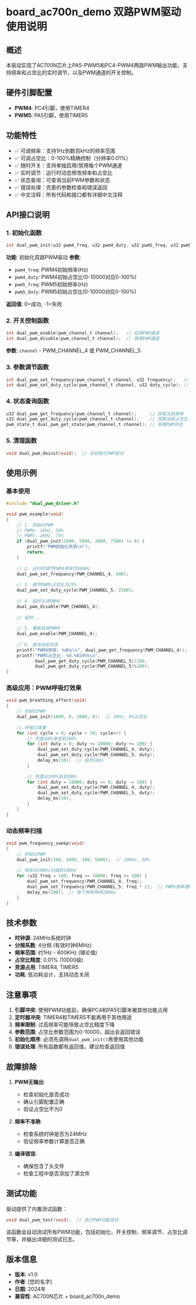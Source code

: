 # board_ac700n_demo 双路PWM驱动使用说明

## 概述

本驱动实现了AC700N芯片上PA5-PWM5和PC4-PWM4两路PWM输出功能，支持频率和占空比的实时调节，以及PWM通道的开关控制。

## 硬件引脚配置

- **PWM4**: PC4引脚，使用TIMER4
- **PWM5**: PA5引脚，使用TIMER5

## 功能特性

- ✅ 可调频率：支持1Hz到数百kHz的频率范围
- ✅ 可调占空比：0-100%精确控制（分辨率0.01%）
- ✅ 随时开关：支持单独启用/禁用每个PWM通道
- ✅ 实时调节：运行时动态修改频率和占空比
- ✅ 状态查询：可查询当前PWM参数和状态
- ✅ 错误处理：完善的参数检查和错误返回
- ✅ 中文注释：所有代码和接口都有详细中文注释

## API接口说明

### 1. 初始化函数

```c
int dual_pwm_init(u32 pwm4_freq, u32 pwm4_duty, u32 pwm5_freq, u32 pwm5_duty);
```

**功能**: 初始化双路PWM驱动
**参数**: 
- `pwm4_freq`: PWM4初始频率(Hz)
- `pwm4_duty`: PWM4初始占空比(0-10000对应0-100%)  
- `pwm5_freq`: PWM5初始频率(Hz)
- `pwm5_duty`: PWM5初始占空比(0-10000对应0-100%)

**返回值**: 0=成功, -1=失败

### 2. 开关控制函数

```c
int dual_pwm_enable(pwm_channel_t channel);   // 启用PWM通道
int dual_pwm_disable(pwm_channel_t channel);  // 禁用PWM通道
```

**参数**: `channel` - PWM_CHANNEL_4 或 PWM_CHANNEL_5

### 3. 参数调节函数

```c
int dual_pwm_set_frequency(pwm_channel_t channel, u32 frequency);   // 设置频率
int dual_pwm_set_duty_cycle(pwm_channel_t channel, u32 duty_cycle); // 设置占空比
```

### 4. 状态查询函数

```c
u32 dual_pwm_get_frequency(pwm_channel_t channel);     // 获取当前频率
s32 dual_pwm_get_duty_cycle(pwm_channel_t channel);    // 获取当前占空比
pwm_state_t dual_pwm_get_state(pwm_channel_t channel); // 获取PWM状态
```

### 5. 清理函数

```c
void dual_pwm_deinit(void);  // 反初始化PWM驱动
```

## 使用示例

### 基本使用

```c
#include "dual_pwm_driver.h"

void pwm_example(void)
{
    // 1. 初始化PWM
    // PWM4: 1KHz, 50%
    // PWM5: 2KHz, 75%
    if (dual_pwm_init(1000, 5000, 2000, 7500) != 0) {
        printf("PWM初始化失败\n");
        return;
    }
    
    // 2. 运行时调节PWM4频率为500Hz
    dual_pwm_set_frequency(PWM_CHANNEL_4, 500);
    
    // 3. 调节PWM5占空比为25%
    dual_pwm_set_duty_cycle(PWM_CHANNEL_5, 2500);
    
    // 4. 临时关闭PWM4
    dual_pwm_disable(PWM_CHANNEL_4);
    
    // 延时...
    
    // 5. 重新启用PWM4
    dual_pwm_enable(PWM_CHANNEL_4);
    
    // 6. 查询当前状态
    printf("PWM4频率: %dHz\n", dual_pwm_get_frequency(PWM_CHANNEL_4));
    printf("PWM5占空比: %d.%02d%%\n", 
           dual_pwm_get_duty_cycle(PWM_CHANNEL_5)/100,
           dual_pwm_get_duty_cycle(PWM_CHANNEL_5)%100);
}
```

### 高级应用：PWM呼吸灯效果

```c
void pwm_breathing_effect(void)
{
    // 初始化PWM
    dual_pwm_init(1000, 0, 1000, 0);  // 1KHz, 0%占空比
    
    // 呼吸灯效果
    for (int cycle = 0; cycle < 10; cycle++) {
        // 亮度从0%渐变到100%
        for (int duty = 0; duty <= 10000; duty += 100) {
            dual_pwm_set_duty_cycle(PWM_CHANNEL_4, duty);
            dual_pwm_set_duty_cycle(PWM_CHANNEL_5, duty);
            delay_ms(10);  // 延时10ms
        }
        
        // 亮度从100%渐变到0%
        for (int duty = 10000; duty >= 0; duty -= 100) {
            dual_pwm_set_duty_cycle(PWM_CHANNEL_4, duty);
            dual_pwm_set_duty_cycle(PWM_CHANNEL_5, duty);
            delay_ms(10);
        }
    }
}
```

### 动态频率扫描

```c
void pwm_frequency_sweep(void)
{
    // 初始化PWM
    dual_pwm_init(100, 5000, 100, 5000);  // 100Hz, 50%
    
    // 频率从100Hz扫描到10KHz
    for (u32 freq = 100; freq <= 10000; freq += 100) {
        dual_pwm_set_frequency(PWM_CHANNEL_4, freq);
        dual_pwm_set_frequency(PWM_CHANNEL_5, freq * 2);  // PWM5频率是PWM4的2倍
        delay_ms(100);  // 每个频率持续100ms
    }
}
```

## 技术参数

- **时钟源**: 24MHz系统时钟
- **分频系数**: 4分频 (有效时钟6MHz)
- **频率范围**: 约1Hz - 600KHz (理论值)
- **占空比精度**: 0.01% (10000级)
- **资源占用**: TIMER4, TIMER5
- **功耗**: 低功耗设计，支持动态关闭

## 注意事项

1. **引脚冲突**: 使用PWM功能前，确保PC4和PA5引脚未被其他功能占用
2. **定时器冲突**: TIMER4和TIMER5不能再用于其他用途
3. **频率限制**: 过高频率可能导致占空比精度下降
4. **参数范围**: 占空比参数范围为0-10000，超出会返回错误
5. **初始化顺序**: 必须先调用`dual_pwm_init()`再使用其他功能
6. **错误处理**: 所有函数都有返回值，建议检查返回值

## 故障排除

1. **PWM无输出**: 
   - 检查初始化是否成功
   - 确认引脚配置正确
   - 验证占空比不为0

2. **频率不准确**:
   - 检查系统时钟是否为24MHz
   - 验证频率参数计算是否正确

3. **编译错误**:
   - 确保包含了头文件
   - 检查工程中是否添加了源文件

## 测试功能

驱动提供了内置测试函数：

```c
void dual_pwm_test(void);  // 执行PWM功能测试
```

该函数会自动测试所有PWM功能，包括初始化、开关控制、频率调节、占空比调节等，并输出详细的测试日志。

## 版本信息

- **版本**: v1.0
- **作者**: [您的名字]
- **日期**: 2024年
- **兼容性**: AC700N芯片 + board_ac700n_demo 